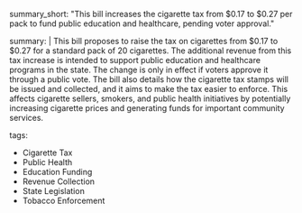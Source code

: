 summary_short: "This bill increases the cigarette tax from $0.17 to $0.27 per pack to fund public education and healthcare, pending voter approval."

summary: |
  This bill proposes to raise the tax on cigarettes from $0.17 to $0.27 for a standard pack of 20 cigarettes. The additional revenue from this tax increase is intended to support public education and healthcare programs in the state. The change is only in effect if voters approve it through a public vote. The bill also details how the cigarette tax stamps will be issued and collected, and it aims to make the tax easier to enforce. This affects cigarette sellers, smokers, and public health initiatives by potentially increasing cigarette prices and generating funds for important community services.

tags:
  - Cigarette Tax
  - Public Health
  - Education Funding
  - Revenue Collection
  - State Legislation
  - Tobacco Enforcement
